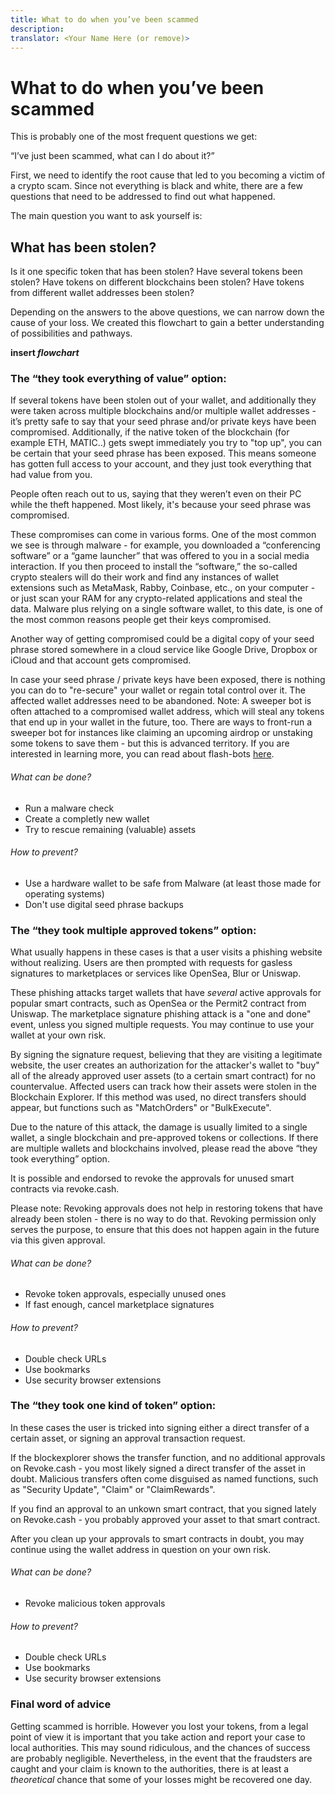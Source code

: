 ```yaml
---
title: What to do when you’ve been scammed
description:
translator: <Your Name Here (or remove)>
---
```


# What to do when you’ve been scammed

This is probably one of the most frequent questions we get:

“I’ve just been scammed, what can I do about it?”

First, we need to identify the root cause that led to you becoming a victim of a crypto scam.
Since not everything is black and white, there are a few questions that need to be addressed to find out what happened.

The main question you want to ask yourself is:

## What has been stolen?

Is it one specific token that has been stolen?
Have several tokens been stolen?
Have tokens on different blockchains been stolen?
Have tokens from different wallet addresses been stolen?

Depending on the answers to the above questions, we can narrow down the cause of your loss.
We created this flowchart to gain a better understanding of possibilities and pathways.

**insert _flowchart_**

### The “they took everything of value” option:

If several tokens have been stolen out of your wallet, and additionally they were taken across multiple blockchains and/or multiple wallet addresses - it’s pretty safe to say that your seed phrase and/or private keys have been compromised. Additionally, if the native token of the blockchain (for example ETH, MATIC..) gets swept immediately you try to "top up", you can be certain that your seed phrase has been exposed.
This means someone has gotten full access to your account, and they just took everything that had value from you.

People often reach out to us, saying that they weren’t even on their PC while the theft happened.
Most likely, it's because your seed phrase was compromised.

These compromises can come in various forms.
One of the most common we see is through malware - for example, you downloaded a “conferencing software” or a “game launcher” that was offered to you in a social media interaction.
If you then proceed to install the “software,” the so-called crypto stealers will do their work and find any instances of wallet extensions such as MetaMask, Rabby, Coinbase, etc., on your computer - or just scan your RAM for any crypto-related applications and steal the data.
Malware plus relying on a single software wallet, to this date, is one of the most common reasons people get their keys compromised.

Another way of getting compromised could be a digital copy of your seed phrase stored somewhere in a cloud service like Google Drive, Dropbox or iCloud and that account gets compromised.

In case your seed phrase / private keys have been exposed, there is nothing you can do to "re-secure" your wallet or regain total control over it.
The affected wallet addresses need to be abandoned.
Note: A sweeper bot is often attached to a compromised wallet address, which will steal any tokens that end up in your wallet in the future, too. There are ways to front-run a sweeper bot for instances like claiming an upcoming airdrop or unstaking some tokens to save them - but this is advanced territory. If you are interested in learning more, you can read about flash-bots [here](https://docs.flashbots.net).

###### What can be done?

- Run a malware check
- Create a completly new wallet
- Try to rescue remaining (valuable) assets

###### How to prevent?

- Use a hardware wallet to be safe from Malware (at least those made for operating systems)
- Don't use digital seed phrase backups

### The “they took multiple approved tokens” option:

What usually happens in these cases is that a user visits a phishing website without realizing.
Users are then prompted with requests for gasless signatures to marketplaces or services like OpenSea, Blur or Uniswap.

These phishing attacks target wallets that have _several_ active approvals for popular smart contracts, such as OpenSea or the Permit2 contract from Uniswap. The marketplace signature phishing attack is a "one and done" event, unless you signed multiple requests. You may continue to use your wallet at your own risk.

By signing the signature request, believing that they are visiting a legitimate website, the user creates an authorization for the attacker's wallet to "buy" all of the already approved user assets (to a certain smart contract) for no countervalue.
Affected users can track how their assets were stolen in the Blockchain Explorer.
If this method was used, no direct transfers should appear, but functions such as "MatchOrders" or "BulkExecute".

Due to the nature of this attack, the damage is usually limited to a single wallet, a single blockchain and pre-approved tokens or collections.
If there are multiple wallets and blockchains involved, please read the above “they took everything” option.

It is possible and endorsed to revoke the approvals for unused smart contracts via revoke.cash.

Please note: Revoking approvals does not help in restoring tokens that have already been stolen - there is no way to do that. Revoking permission only serves the purpose, to ensure that this does not happen again in the future via this given approval.

###### What can be done?

- Revoke token approvals, especially unused ones
- If fast enough, cancel marketplace signatures

###### How to prevent?

- Double check URLs
- Use bookmarks
- Use security browser extensions

### The “they took one kind of token” option:

In these cases the user is tricked into signing either a direct transfer of a certain asset, or signing an approval transaction request.

If the blockexplorer shows the transfer function, and no additional approvals on Revoke.cash - you most likely signed a direct transfer of the asset in doubt. Malicious transfers often come disguised as named functions, such as "Security Update", "Claim" or "ClaimRewards".

If you find an approval to an unkown smart contract, that you signed lately on Revoke.cash - you probably approved your asset to that smart contract.

After you clean up your approvals to smart contracts in doubt, you may continue using the wallet address in question on your own risk.

###### What can be done?

- Revoke malicious token approvals

###### How to prevent?

- Double check URLs
- Use bookmarks
- Use security browser extensions

### Final word of advice

Getting scammed is horrible. However you lost your tokens, from a legal point of view it is important that you take action and report your case to local authorities. This may sound ridiculous, and the chances of success are probably negligible.
Nevertheless, in the event that the fraudsters are caught and your claim is known to the authorities, there is at least a _theoretical_ chance that some of your losses might be recovered one day.

